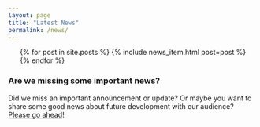 ```yaml
---
layout: page
title: "Latest News"
permalink: /news/
---
```


<ul class="related-news">
  {% for post in site.posts %}
    {% include news_item.html post=post %}
  {% endfor %}
</ul>


<div class="alert-box">
  <h3>Are we missing some important news?</h3>
  <p>Did we miss an important announcement or update? Or maybe you want to share some good news about future development with our audience? <a href="https://github.com/bashyHQ/arewewebyet/blob/gh-pages/CONTRIBUTING.md#submitting-project-news" target="_blank">Please go ahead</a>!
  </p>
</div>
